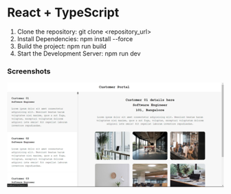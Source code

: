 # React + TypeScript

1. Clone the repository:
    git clone <repository_url>
2. Install Dependencies:
    npm install --force
3. Build the project:
    npm run build
4. Start the Development Server:
    npm run dev

### Screenshots

![Screenshot 1](./src/assets/project.png)
